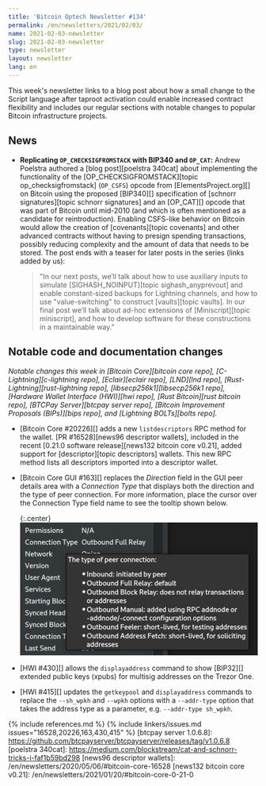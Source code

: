 ```yaml
---
title: 'Bitcoin Optech Newsletter #134'
permalink: /en/newsletters/2021/02/03/
name: 2021-02-03-newsletter
slug: 2021-02-03-newsletter
type: newsletter
layout: newsletter
lang: en
---
```

This week's newsletter links to a blog post about how a small change to
the Script language after taproot activation could enable increased
contract flexibility and includes our regular sections with notable changes to
popular Bitcoin infrastructure projects.

## News

- **Replicating `OP_CHECKSIGFROMSTACK` with BIP340 and `OP_CAT`:** Andrew
  Poelstra authored a [blog post][poelstra 340cat] about implementing
  the functionality of the
  [OP_CHECKSIGFROMSTACK][topic op_checksigfromstack] (`OP_CSFS`) opcode
  from [ElementsProject.org][] on Bitcoin using the proposed [BIP340][] specification of [schnorr
  signatures][topic schnorr signatures] and an [OP_CAT][] opcode
  that was part of Bitcoin until mid-2010 (and which is often mentioned
  as a candidate for reintroduction).  Enabling CSFS-like behavior on
  Bitcoin would allow the creation of [covenants][topic covenants] and
  other advanced contracts without having to presign spending
  transactions, possibly reducing complexity and the amount of data that
  needs to be stored.  The post ends with a teaser for later posts in
  the series (links added by us):

  > "In our next posts, we’ll talk about how to use auxiliary inputs
  > to simulate [SIGHASH_NOINPUT][topic sighash_anyprevout] and enable
  > constant-sized backups for Lightning channels, and how to use
  > "value-switching" to construct [vaults][topic vaults].  In our
  > final post we’ll talk about ad-hoc extensions of
  > [Miniscript][topic miniscript], and how to develop software for
  > these constructions in a
  > maintainable way."

## Notable code and documentation changes

*Notable changes this week in [Bitcoin Core][bitcoin core repo],
[C-Lightning][c-lightning repo], [Eclair][eclair repo], [LND][lnd repo],
[Rust-Lightning][rust-lightning repo], [libsecp256k1][libsecp256k1
repo], [Hardware Wallet Interface (HWI)][hwi repo],
[Rust Bitcoin][rust bitcoin repo], [BTCPay Server][btcpay server repo],
[Bitcoin Improvement Proposals (BIPs)][bips repo], and [Lightning
BOLTs][bolts repo].*

- [Bitcoin Core #20226][] adds a new `listdescriptors` RPC method for the
  wallet. [PR #16528][news96 descriptor wallets], included in the recent [0.21.0
  software release][news132 bitcoin core v0.21], added support for
  [descriptor][topic descriptors] wallets. This new RPC method lists
  all descriptors imported into a descriptor wallet.

- [Bitcoin Core GUI #163][] replaces the *Direction* field in the GUI peer details
  area with a *Connection Type* that displays both the direction and the type of
  peer connection. For more information, place the cursor over the Connection
  Type field name to see the tooltip shown below.

  {:.center}
  ![Illustration of GUI peer detail connection type](/img/posts/2021-02-gui-peer-connection-type.png)

- [HWI #430][] allows the `displayaddress` command to show [BIP32][] extended
  public keys (xpubs) for multisig addresses on the Trezor One.

- [HWI #415][] updates the `getkeypool` and `displayaddress` commands to
  replace the `--sh_wpkh` and `--wpkh` options with a `--addr-type`
  option that takes the address type as a parameter, e.g. `--addr-type
  sh_wpkh`.

{% include references.md %}
{% include linkers/issues.md issues="16528,20226,163,430,415" %}
[btcpay server 1.0.6.8]: https://github.com/btcpayserver/btcpayserver/releases/tag/v1.0.6.8
[poelstra 340cat]: https://medium.com/blockstream/cat-and-schnorr-tricks-i-faf1b59bd298
[news96 descriptor wallets]: /en/newsletters/2020/05/06/#bitcoin-core-16528
[news132 bitcoin core v0.21]: /en/newsletters/2021/01/20/#bitcoin-core-0-21-0

